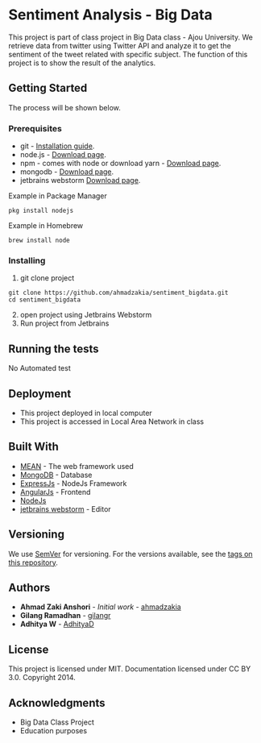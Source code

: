# Sentiment Analysis - Big Data

This project is part of class project in Big Data class - Ajou University. 
We retrieve data from twitter using Twitter API and analyze it to get the sentiment of the tweet related with specific subject. The function of this project is to show the result of the analytics. 

## Getting Started

The process will be shown below. 

### Prerequisites

* git - [Installation guide](https://www.linode.com/docs/development/version-control/how-to-install-git-on-linux-mac-and-windows/).
* node.js - [Download page](https://nodejs.org/en/download/).
* npm - comes with node or download yarn - [Download page](https://yarnpkg.com/lang/en/docs/install/#windows-stable).
* mongodb - [Download page](https://www.mongodb.com/download-center/community).
* jetbrains webstorm [Download page](https://www.jetbrains.com/webstorm/).

Example in Package Manager
```
pkg install nodejs
```
Example in Homebrew
```
brew install node
```

### Installing

1. git clone project
```
git clone https://github.com/ahmadzakia/sentiment_bigdata.git
cd sentiment_bigdata
```
2. open project using Jetbrains Webstorm
3. Run project from Jetbrains

## Running the tests

No Automated test

## Deployment

* This project deployed in local computer
* This project is accessed in Local Area Network in class

## Built With

* [MEAN](http://http://meanjs.org/) - The web framework used
* [MongoDB](https://www.mongodb.com/) - Database
* [ExpressJs](https://expressjs.com/) - NodeJs Framework 
* [AngularJs](https://angularjs.org/) - Frontend
* [NodeJs](https://nodejs.org/en/) 
* [jetbrains webstorm](https://www.jetbrains.com/webstorm/) - Editor

## Versioning

We use [SemVer](http://semver.org/) for versioning. For the versions available, see the [tags on this repository](https://github.com/your/project/tags). 

## Authors

* **Ahmad Zaki Anshori** - *Initial work* - [ahmadzakia](https://github.com/ahmadzakia)
* **Gilang Ramadhan** - [gilangr](https://github.com/gilangr)
* **Adhitya W** - [AdhityaD](https://github.com/https://github.com/AdhityaD)

## License

This project is licensed under MIT. Documentation licensed under CC BY 3.0. Copyright 2014.

## Acknowledgments

* Big Data Class Project
* Education purposes
